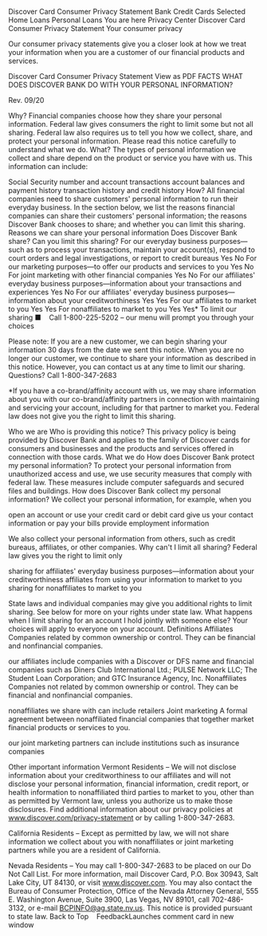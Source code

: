 Discover Card Consumer Privacy Statement
Bank
Credit Cards Selected
Home Loans
Personal Loans
You are here
Privacy Center
Discover Card Consumer Privacy Statement
Your consumer privacy

Our consumer privacy statements give you a closer look at how we treat your information when you are a customer of our financial products and services.



Discover Card Consumer Privacy Statement
View as PDF
FACTS
WHAT DOES DISCOVER BANK
DO WITH YOUR PERSONAL INFORMATION?

Rev. 09/20

Why?
Financial companies choose how they share your personal information. Federal law gives consumers the right to limit some but not all sharing. Federal law also requires us to tell you how we collect, share, and protect your personal information. Please read this notice carefully to understand what we do.
What?
The types of personal information we collect and share depend on the product or service you have with us. This information can include:


Social Security number and account transactions
account balances and payment history
transaction history and credit history
How?
All financial companies need to share customers' personal information to run their everyday business. In the section below, we list the reasons financial companies can share their customers' personal information; the reasons Discover Bank chooses to share; and whether you can limit this sharing.
Reasons we can share your personal information
Does Discover Bank share?
Can you limit this sharing?
For our everyday business purposes—such as to process your transactions, maintain your account(s), respond to court orders and legal investigations, or report to credit bureaus
Yes
No
For our marketing purposes—to offer our products and services to you
Yes
No
For joint marketing with other financial companies
Yes
No
For our affiliates' everyday business purposes—information about your transactions and experiences
Yes
No
For our affiliates' everyday business purposes—information about your creditworthiness
Yes
Yes
For our affiliates to market to you
Yes
Yes
For nonaffiliates to market to you
Yes
Yes*
To limit our sharing
■    Call 1-800-225-5202 – our menu will prompt you through your choices

Please note:
If you are a new customer, we can begin sharing your information 30 days from the date we sent this notice. When you are no longer our customer, we continue to share your information as described in this notice.
However, you can contact us at any time to limit our sharing.
Questions?
Call 1-800-347-2683

*If you have a co-brand/affinity account with us, we may share information about you with our co-brand/affinity partners in connection with maintaining and servicing your account, including for that partner to market you. Federal law does not give you the right to limit this sharing.

Who we are
Who is providing this notice?
This privacy policy is being provided by Discover Bank and applies to the family of Discover cards for consumers and businesses and the products and services offered in connection with those cards.
What we do
How does Discover Bank protect my personal information?
To protect your personal information from unauthorized access and use, we use security measures that comply with federal law. These measures include computer safeguards and secured files and buildings.
How does Discover Bank collect my personal information?
We collect your personal information, for example, when you


open an account or use your credit card or debit card
give us your contact information or pay your bills
provide employment information

We also collect your personal information from others, such as credit bureaus, affiliates, or other companies.
Why can't I limit all sharing?
Federal law gives you the right to limit only


sharing for affiliates' everyday business purposes—information about your creditworthiness
affiliates from using your information to market to you
sharing for nonaffiliates to market to you

State laws and individual companies may give you additional rights to limit sharing. See below for more on your rights under state law.
What happens when I limit sharing for an account I hold jointly with someone else?
Your choices will apply to everyone on your account.
Definitions
Affiliates
Companies related by common ownership or control. They can be financial and nonfinancial companies.


our affiliates include companies with a Discover or DFS name and financial companies such as Diners Club International Ltd.; PULSE Network LLC; The Student Loan Corporation; and GTC Insurance Agency, Inc.
Nonaffiliates
Companies not related by common ownership or control. They can be financial and nonfinancial companies.


nonaffiliates we share with can include retailers
Joint marketing
A formal agreement between nonaffiliated financial companies that together market financial products or services to you.


our joint marketing partners can include institutions such as insurance companies


Other important information
Vermont Residents – We will not disclose information about your creditworthiness to our affiliates and will not disclose your personal information, financial information, credit report, or health information to nonaffiliated third parties to market to you, other than as permitted by Vermont law, unless you authorize us to make those disclosures. Find additional information about our privacy policies at www.discover.com/privacy-statement or by calling 1-800-347-2683.

California Residents – Except as permitted by law, we will not share information we collect about you with nonaffiliates or joint marketing partners while you are a resident of California.

Nevada Residents – You may call 1-800-347-2683 to be placed on our Do Not Call List. For more information, mail Discover Card, P.O. Box 30943, Salt Lake City, UT 84130, or visit www.discover.com. You may also contact the Bureau of Consumer Protection, Office of the Nevada Attorney General, 555 E. Washington Avenue, Suite 3900, Las Vegas, NV 89101, call 702-486-3132, or e-mail BCPINFO@ag.state.nv.us. This notice is provided pursuant to state law.
Back to Top
  
FeedbackLaunches comment card in new window